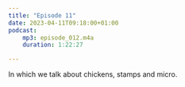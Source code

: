 ```yaml
---
title: "Episode 11"
date: 2023-04-11T09:18:00+01:00
podcast:
    mp3: episode_012.m4a
    duration: 1:22:27

---
```

In which we talk about chickens, stamps and micro.